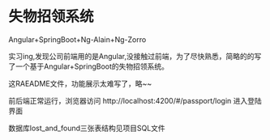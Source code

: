 # 失物招领系统
Angular+SpringBoot+Ng-Alain+Ng-Zorro
   
   实习ing,发现公司前端用的是Angular,没接触过前端，为了尽快熟悉，简略的的写了一个基于Angular+SpringBoot的失物招领系统。
   
   这RAEADME文件，功能展示太难写了，略~~
   
   前后端正常运行，浏览器访问 http://localhost:4200/#/passport/login 进入登陆界面
   
   数据库lost_and_found三张表结构见项目SQL文件


